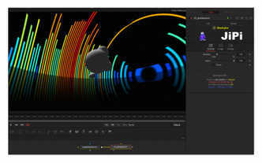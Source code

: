 

<!-- +++ DO NOT REMOVE THIS COMMENT +++ DO NOT ADD OR EDIT ANY TEXT BEFORE THIS LINE +++ IT WOULD BE A REALLY BAD IDEA +++ -->

[![Screenshot](JamSession_screenshot.png)](https://www.shadertoy.com/view/XdsyW4 "View on Shadertoy.com")

<!-- +++ DO NOT REMOVE THIS COMMENT +++ DO NOT EDIT ANY TEXT THAT COMES AFTER THIS LINE +++ TRUST ME: JUST DON'T DO IT +++ -->

